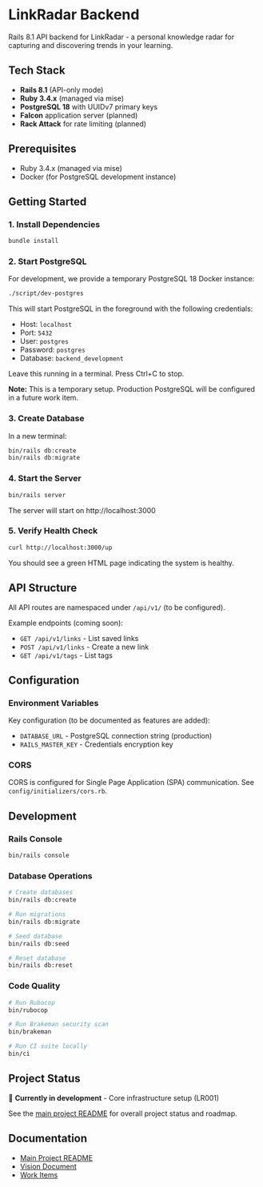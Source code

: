 # LinkRadar Backend

Rails 8.1 API backend for LinkRadar - a personal knowledge radar for capturing and discovering trends in your learning.

## Tech Stack

- **Rails 8.1** (API-only mode)
- **Ruby 3.4.x** (managed via mise)
- **PostgreSQL 18** with UUIDv7 primary keys
- **Falcon** application server (planned)
- **Rack Attack** for rate limiting (planned)

## Prerequisites

- Ruby 3.4.x (managed via mise)
- Docker (for PostgreSQL development instance)

## Getting Started

### 1. Install Dependencies

```bash
bundle install
```

### 2. Start PostgreSQL

For development, we provide a temporary PostgreSQL 18 Docker instance:

```bash
./script/dev-postgres
```

This will start PostgreSQL in the foreground with the following credentials:
- Host: `localhost`
- Port: `5432`
- User: `postgres`
- Password: `postgres`
- Database: `backend_development`

Leave this running in a terminal. Press Ctrl+C to stop.

**Note:** This is a temporary setup. Production PostgreSQL will be configured in a future work item.

### 3. Create Database

In a new terminal:

```bash
bin/rails db:create
bin/rails db:migrate
```

### 4. Start the Server

```bash
bin/rails server
```

The server will start on http://localhost:3000

### 5. Verify Health Check

```bash
curl http://localhost:3000/up
```

You should see a green HTML page indicating the system is healthy.

## API Structure

All API routes are namespaced under `/api/v1/` (to be configured).

Example endpoints (coming soon):
- `GET /api/v1/links` - List saved links
- `POST /api/v1/links` - Create a new link
- `GET /api/v1/tags` - List tags

## Configuration

### Environment Variables

Key configuration (to be documented as features are added):
- `DATABASE_URL` - PostgreSQL connection string (production)
- `RAILS_MASTER_KEY` - Credentials encryption key

### CORS

CORS is configured for Single Page Application (SPA) communication. See `config/initializers/cors.rb`.

## Development

### Rails Console

```bash
bin/rails console
```

### Database Operations

```bash
# Create databases
bin/rails db:create

# Run migrations
bin/rails db:migrate

# Seed database
bin/rails db:seed

# Reset database
bin/rails db:reset
```

### Code Quality

```bash
# Run Rubocop
bin/rubocop

# Run Brakeman security scan
bin/brakeman

# Run CI suite locally
bin/ci
```

## Project Status

🚧 **Currently in development** - Core infrastructure setup (LR001)

See the [main project README](../README.md) for overall project status and roadmap.

## Documentation

- [Main Project README](../README.md)
- [Vision Document](../project/vision.md)
- [Work Items](../project/work-items/)
